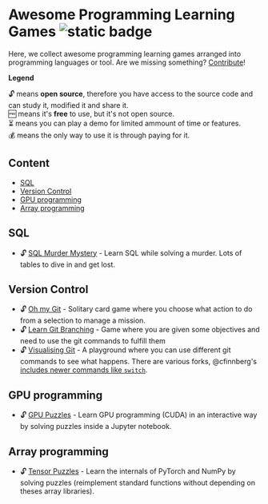 # Awesome Programming Learning Games ![static badge](https://img.shields.io/badge/awesome-gray?logo=awesomelists&logoColor=black&labelColor=be9cb7)

Here, we collect awesome programming learning games arranged into programming languages or tool. Are we missing something? [Contribute](./CONTRIBUTING.md)!

**Legend**

🔓 means **open source**, therefore you have access to the source code and can study it, modified it and share it.  
🆓 means it's **free** to use, but it's not open source.  
⏳ means you can play a demo for limited ammount of time or features.  
💰 means the only way to use it is through paying for it.  

## Content
- [SQL](#sql)
- [Version Control](#version-control)
- [GPU programming](#gpu-programming)
- [Array programming](#array-programming)

## SQL

- 🔓 [SQL Murder Mystery](https://mystery.knightlab.com/) - Learn SQL while solving a murder. Lots of tables to dive in and get lost.

## Version Control
- 🔓 [Oh my Git](https://ohmygit.org/) - Solitary card game where you choose what action to do from a selection to manage a mission.
- 🔓 [Learn Git Branching](https://learngitbranching.js.org/) - Game where you are given some objectives and need to use the git commands to fulfill them
- 🔓 [Visualising Git](https://git-school.github.io/visualizing-git/) - A playground where you can use different git commands to see what happens. There are various forks, @cfinnberg's [includes newer commands like `switch`](https://cfinnberg.github.io/visualizing-git/).

## GPU programming

- 🔓 [GPU Puzzles](https://github.com/srush/GPU-Puzzles) - Learn GPU programming (CUDA) in an interactive way by solving puzzles inside a Jupyter notebook.

## Array programming

- 🔓 [Tensor Puzzles](https://github.com/srush/Tensor-Puzzles) - Learn the internals of PyTorch and NumPy by solving puzzles (reimplement standard functions without depending on theses array libraries).
  

